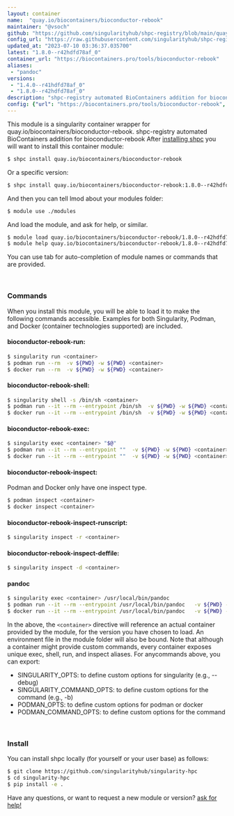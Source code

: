 ```yaml
---
layout: container
name:  "quay.io/biocontainers/bioconductor-rebook"
maintainer: "@vsoch"
github: "https://github.com/singularityhub/shpc-registry/blob/main/quay.io/biocontainers/bioconductor-rebook/container.yaml"
config_url: "https://raw.githubusercontent.com/singularityhub/shpc-registry/main/quay.io/biocontainers/bioconductor-rebook/container.yaml"
updated_at: "2023-07-10 03:36:37.035700"
latest: "1.8.0--r42hdfd78af_0"
container_url: "https://biocontainers.pro/tools/bioconductor-rebook"
aliases:
 - "pandoc"
versions:
 - "1.4.0--r41hdfd78af_0"
 - "1.8.0--r42hdfd78af_0"
description: "shpc-registry automated BioContainers addition for bioconductor-rebook"
config: {"url": "https://biocontainers.pro/tools/bioconductor-rebook", "maintainer": "@vsoch", "description": "shpc-registry automated BioContainers addition for bioconductor-rebook", "latest": {"1.8.0--r42hdfd78af_0": "sha256:cbc56757ae4e8b2268c465f7d22a9212de1bb09378fc6f9cbe3723e3f6afcd93"}, "tags": {"1.4.0--r41hdfd78af_0": "sha256:b6fb733b61f4d0fef3dd9656de6e820ed0b395236ab2d140f37b575b71f071fb", "1.8.0--r42hdfd78af_0": "sha256:cbc56757ae4e8b2268c465f7d22a9212de1bb09378fc6f9cbe3723e3f6afcd93"}, "docker": "quay.io/biocontainers/bioconductor-rebook", "aliases": {"pandoc": "/usr/local/bin/pandoc"}}
---
```


This module is a singularity container wrapper for quay.io/biocontainers/bioconductor-rebook.
shpc-registry automated BioContainers addition for bioconductor-rebook
After [installing shpc](#install) you will want to install this container module:


```bash
$ shpc install quay.io/biocontainers/bioconductor-rebook
```

Or a specific version:

```bash
$ shpc install quay.io/biocontainers/bioconductor-rebook:1.8.0--r42hdfd78af_0
```

And then you can tell lmod about your modules folder:

```bash
$ module use ./modules
```

And load the module, and ask for help, or similar.

```bash
$ module load quay.io/biocontainers/bioconductor-rebook/1.8.0--r42hdfd78af_0
$ module help quay.io/biocontainers/bioconductor-rebook/1.8.0--r42hdfd78af_0
```

You can use tab for auto-completion of module names or commands that are provided.

<br>

### Commands

When you install this module, you will be able to load it to make the following commands accessible.
Examples for both Singularity, Podman, and Docker (container technologies supported) are included.

#### bioconductor-rebook-run:

```bash
$ singularity run <container>
$ podman run --rm  -v ${PWD} -w ${PWD} <container>
$ docker run --rm  -v ${PWD} -w ${PWD} <container>
```

#### bioconductor-rebook-shell:

```bash
$ singularity shell -s /bin/sh <container>
$ podman run --it --rm --entrypoint /bin/sh  -v ${PWD} -w ${PWD} <container>
$ docker run --it --rm --entrypoint /bin/sh  -v ${PWD} -w ${PWD} <container>
```

#### bioconductor-rebook-exec:

```bash
$ singularity exec <container> "$@"
$ podman run --it --rm --entrypoint ""  -v ${PWD} -w ${PWD} <container> "$@"
$ docker run --it --rm --entrypoint ""  -v ${PWD} -w ${PWD} <container> "$@"
```

#### bioconductor-rebook-inspect:

Podman and Docker only have one inspect type.

```bash
$ podman inspect <container>
$ docker inspect <container>
```

#### bioconductor-rebook-inspect-runscript:

```bash
$ singularity inspect -r <container>
```

#### bioconductor-rebook-inspect-deffile:

```bash
$ singularity inspect -d <container>
```


#### pandoc

```bash
$ singularity exec <container> /usr/local/bin/pandoc
$ podman run --it --rm --entrypoint /usr/local/bin/pandoc   -v ${PWD} -w ${PWD} <container> -c " $@"
$ docker run --it --rm --entrypoint /usr/local/bin/pandoc   -v ${PWD} -w ${PWD} <container> -c " $@"
```



In the above, the `<container>` directive will reference an actual container provided
by the module, for the version you have chosen to load. An environment file in the
module folder will also be bound. Note that although a container
might provide custom commands, every container exposes unique exec, shell, run, and
inspect aliases. For anycommands above, you can export:

 - SINGULARITY_OPTS: to define custom options for singularity (e.g., --debug)
 - SINGULARITY_COMMAND_OPTS: to define custom options for the command (e.g., -b)
 - PODMAN_OPTS: to define custom options for podman or docker
 - PODMAN_COMMAND_OPTS: to define custom options for the command

<br>

### Install

You can install shpc locally (for yourself or your user base) as follows:

```bash
$ git clone https://github.com/singularityhub/singularity-hpc
$ cd singularity-hpc
$ pip install -e .
```

Have any questions, or want to request a new module or version? [ask for help!](https://github.com/singularityhub/singularity-hpc/issues)